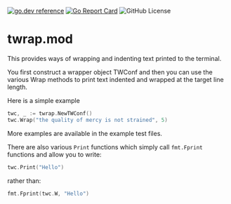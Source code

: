 <!-- Code generated by mkbadge; DO NOT EDIT. START -->
[![go.dev reference](https://img.shields.io/badge/go.dev-reference-green?logo=go)](https://pkg.go.dev/mod/github.com/nickwells/twrap.mod)
[![Go Report Card](https://goreportcard.com/badge/github.com/nickwells/twrap.mod)](https://goreportcard.com/report/github.com/nickwells/twrap.mod)
![GitHub License](https://img.shields.io/github/license/nickwells/twrap.mod)
<!-- Code generated by mkbadge; DO NOT EDIT. END -->

# twrap.mod
This provides ways of wrapping and indenting text printed to the terminal.

You first construct a wrapper object TWConf and then you can use the various
Wrap methods to print text indented and wrapped at the target line length.

Here is a simple example

```go
twc, _ := twrap.NewTWConf()
twc.Wrap("the quality of mercy is not strained", 5)
```

More examples are available in the example test files.

There are also various `Print` functions which simply call `fmt.Fprint` functions and allow you to write:

```go
twc.Print("Hello")
```

rather than:

```go
fmt.Fprint(twc.W, "Hello")
```
